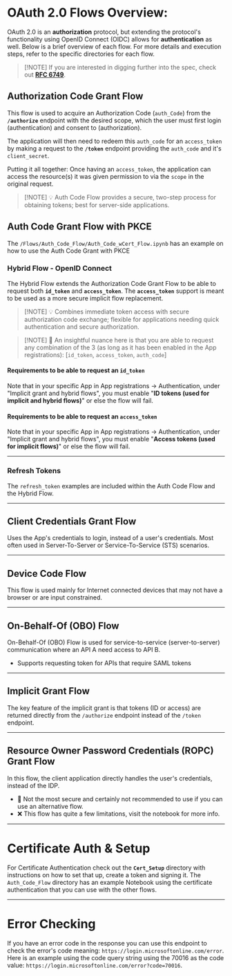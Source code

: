 # OAuth 2.0 Flows Overview:    
OAuth 2.0 is an **authorization** protocol, but extending the protocol's functionality using OpenID Connect (OIDC) allows for **authentication** as well. 
Below is a brief overview of each flow. For more details and execution steps, refer to the specific directories for each flow.

> [!NOTE] If you are interested in digging further into the spec, check out [**RFC 6749**](https://datatracker.ietf.org/doc/html/rfc6749).


## Authorization Code Grant Flow    
This flow is used to acquire an Authorization Code (`auth_Code`) from the **`/authorize`** endpoint with the desired scope, which the user must first login (authentication) and consent to (authorization). 
    
The application will then need to redeem this `auth_code` for an `access_token` by making a request to the **`/token`** endpoint providing the `auth_code` and it's `client_secret`.    
    
Putting it all together: Once having an `access_token`, the application can access the resource(s) it was given permission to via the `scope` in the original request.

> [!NOTE] 💡 Auth Code Flow provides a secure, two-step process for obtaining tokens; best for server-side applications.

## Auth Code Grant Flow with PKCE
The `/Flows/Auth_Code_Flow/Auth_Code_wCert_Flow.ipynb` has an example on how to use the Auth Code Grant with PKCE

### Hybrid Flow - OpenID Connect
The Hybrid Flow extends the Authorization Code Grant Flow to be able to request both **`id_token`** and **`access_token`**. The **`access_token`** support is meant to be used as a more secure implicit flow replacement.

> [!NOTE] 💡 Combines immediate token access with secure authorization code exchange; flexible for applications needing quick authentication and secure authorization.

> [!NOTE] 📝 An insightful nuance here is that you are able to request any combination of the 3 (as long as it has been enabled in the App registrations): [`id_token`, `access_token`, `auth_code`]

#### Requirements to be able to request an `id_token`    
Note that in your specific App in App registrations -> Authentication, under "Implicit grant and hybrid flows", you must enable "**ID tokens (used for implicit and hybrid flows)**" or else the flow will fail.

#### Requirements to be able to request an `access_token`    
Note that in your specific App in App registrations -> Authentication, under "Implicit grant and hybrid flows", you must enable "**Access tokens (used for implicit flows)**" or else the flow will fail.

---   
### Refresh Tokens
The `refresh_token` examples are included within the Auth Code Flow and the Hybrid Flow.

---    
## Client Credentials Grant Flow
Uses the App's credentials to login, instead of a user's credentials. Most often used in Server-To-Server or Service-To-Service (STS) scenarios.

---   
## Device Code Flow 
This flow is used mainly for Internet connected devices that may not have a browser or are input constrained. 

---    
## On-Behalf-Of (OBO) Flow 
On-Behalf-Of (OBO) Flow is used for service-to-service (server-to-server) communication where an API A need access to API B.
- Supports requesting token for APIs that require SAML tokens

---    
## Implicit Grant Flow
The key feature of the implicit grant is that tokens (ID or access) are returned directly from the `/authorize` endpoint instead of the `/token` endpoint.

---    
## Resource Owner Password Credentials (ROPC) Grant Flow
In this flow, the client application directly handles the user's credentials, instead of the IDP.
- 🛑 Not the most secure and certainly not recommended to use if you can use an alternative flow.
- ❌ This flow has quite a few limitations, visit the notebook for more info.

---     
# Certificate Auth & Setup
For Certificate Authentication check out the **`Cert_Setup`** directory with instructions on how to set that up, create a token and signing it.
The `Auth_Code_Flow` directory has an example Notebook using the certificate authentication that you can use with the other flows.

---    
# Error Checking
If you have an error code in the response you can use this endpoint to check the error's code meaning: `https://login.microsoftonline.com/error`. 
Here is an example using the code query string using the 70016 as the code value: `https://login.microsoftonline.com/error?code=70016`.
